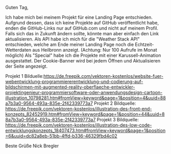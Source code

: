 Guten Tag,

Ich habe mich bei meinem Projekt für eine Landing Page entschieden. Aufgrund dessen, dass ich keine Projekte auf GitHub veröffentlicht habe, enden die GitHub-Links nur auf GitHub.com und nicht auf meinem Profil.
Falls sich das in Zukunft ändern sollte, könnte man aber einfach den Link aktualisieren. 
Als API habe ich mich für die "Weather Stack API" entschieden, welche am Ende meiner Landing Page noch die Echtzeit-Wetterdaten aus Heilbronn anzeigt. (Achtung: Nur 100 Aufrufe im Monat möglich)
Als "Special" habe ich die Projekte mit einer Karussell-Animation ausgestattet. 
Der Cookie-Banner wird bei jedem Öffnen und Aktualisieren der Seite angezeigt.





Projekt 1 Bilduelle:https://de.freepik.com/vektoren-kostenlos/website-fuer-webentwicklung-programmiererentwicklung-und-codierung-auf-bildschirmen-mit-augmented-reality-oberflaeche-entwickler-projektingenieur-programmiersoftware-oder-anwendungsdesign-cartoon-illustration_10798281.htm#fromView=keyword&page=1&position=4&uuid=88a7b3a0-9564-493a-835e-2f42339773a7
Projekt 2 Bildquelle: https://de.freepik.com/vektoren-kostenlos/illustration-des-front-end-konzepts_82452919.htm#fromView=keyword&page=1&position=44&uuid=88a7b3a0-9564-493a-835e-2f42339773a7
Projekt 3 Bildquelle: https://de.freepik.com/vektoren-kostenlos/illustration-des-low-code-entwicklungskonzepts_18407473.htm#fromView=keyword&page=1&position=6&uuid=dc82a8eb-51bb-4ffd-b336-46329fbd4c02

Beste Grüße 
Nick Bregler
